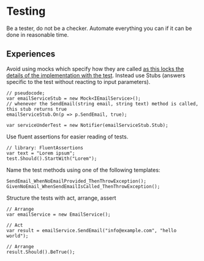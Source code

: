 # Testing

Be a tester, do not be a checker. Automate everything you can if it can be done in reasonable time.

## Experiences

Avoid using mocks which specify how they are called [as this locks the details of the implementation with the test](https://martinfowler.com/articles/mocksArentStubs.html). Instead use Stubs (answers specific to the test without reacting to input parameters).

```c-sharp
// pseudocode;
var emailServiceStub = new Mock<IEmailService>();
// whenever the SendEmail(string email, string text) method is called, this stub returns true
emailServiceStub.On(p => p.SendEmail, true); 

var serviceUnderTest = new Notifier(emailServiceStub.Stub);
```

Use fluent assertions for easier reading of tests.

```c-sharp
// library: FluentAssertions
var text = "Lorem ipsum";
test.Should().StartWith("Lorem");
```

Name the test methods using one of the following templates:

```c-sharp
SendEmail_WhenNoEmailProvided_ThenThrowException();
GivenNoEmail_WhenSendEmailIsCalled_ThenThrowException();
```

Structure the tests with act, arrange, assert

```c-sharp
// Arrange
var emailService = new EmailService();

// Act
var result = emailService.SendEmail("info@example.com", "hello world");

// Arrange
result.Should().BeTrue();
```